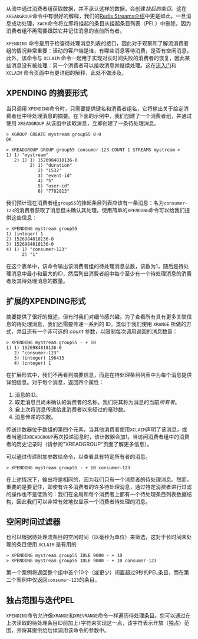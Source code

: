 从流中通过消费者组获取数据，并不承认这样的数据，会创建*挂起的条目*。这在`XREADGROUP`命令中有很好的解释，我们的[Redis Streams介绍](/topics/streams-intro)中更是如此。一旦消息成功处理，`XACK`命令将立即将挂起的条目从挂起条目列表（PEL）中删除，因为消费者组不再需要跟踪它并记住消息的当前所有者。

`XPENDING` 命令是用于检查待处理消息列表的接口，因此对于观察和了解流消费者组的情况非常重要：活动的客户端是谁，有哪些消息等待消费，是否有空闲消息。此外，该命令与 `XCLAIM` 命令一起用于实现对长时间失败的消费者的恢复，因此某些消息没有被处理：另一个消费者可以接收消息并继续处理。这在[流入门](/topics/streams-intro)和 `XCLAIM` 命令页面中有更详细的解释，此处不做涉及。

## XPENDING 的摘要形式

当只调用 `XPENDING`命令时，只需要提供键名和消费者组名，它将输出关于给定消费者组中待处理消息的摘要。在下面的示例中，我们创建了一个消费者组，并通过使用 `XREADGROUP` 从该组中读取消息，立即创建了一条待处理消息。

```
> XGROUP CREATE mystream group55 0-0
OK

> XREADGROUP GROUP group55 consumer-123 COUNT 1 STREAMS mystream >
1) 1) "mystream"
   2) 1) 1) 1526984818136-0
         2) 1) "duration"
            2) "1532"
            3) "event-id"
            4) "5"
            5) "user-id"
            6) "7782813"
```

我们预计现在消费者组`group55`的挂起条目列表应该有一条消息：名为`consumer-123`的消费者获取了消息但未确认其处理。使用简单的`XPENDING`命令可以给我们提供这些信息：

```
> XPENDING mystream group55
1) (integer) 1
2) 1526984818136-0
3) 1526984818136-0
4) 1) 1) "consumer-123"
      2) "1"
```

在这个表单中，该命令输出该消费者组的待处理消息总数，该数为1，随后是待处理消息中最小和最大的ID，然后列出消费者组中每个至少有一个待处理消息的消费者及其待处理消息的数量。

## 扩展的XPENDING形式

摘要提供了很好的概述，但有时我们对细节感兴趣。为了查看所有具有更多关联信息的待处理消息，我们还需要传递一系列的 ID，类似于我们使用 `XRANGE` 所做的方式，并且还有一个非可选的 *count* 参数，以限制每次调用返回的消息数量：

```
> XPENDING mystream group55 - + 10
1) 1) 1526984818136-0
   2) "consumer-123"
   3) (integer) 196415
   4) (integer) 1
```

在扩展形式中，我们不再看到摘要信息，而是在待处理条目列表中为每个消息提供详细信息。对于每个消息，返回四个属性：

1. 消息的ID。
2. 取走消息且尚未确认的消费者的名称。我们将其称为消息的当前*所有者*。
3. 自上次将消息传递给此消费者以来经过的毫秒数。
4. 消息传递的次数。

传送计数器位于数组的第四个元素，当其他消费者使用`XCLAIM`声明了该消息，或者当通过`XREADGROUP`再次投递消息时，该计数器会加1。当访问消费者组中的消费者的历史记录时（请参阅"XREADGROUP"页面了解更多信息）。

可以通过传递附加参数给命令，以查看具有特定所有者的消息。

```
> XPENDING mystream group55 - + 10 consumer-123
```

在上述情况下，输出将是相同的，因为我们只有一个消费者的待处理消息。然而，重要的是要记住，即使有许多消费者的许多待处理消息，通过特定消费者进行过滤的操作也不是低效的：我们在全局和每个消费者上都有一个待处理条目列表数据结构，因此我们可以非常有效地仅显示一个消费者待处理的消息。

## 空闲时间过滤器

也可以根据待处理流条目的空闲时间（以毫秒为单位）来筛选，这对于长时间未处理的条目使用 `XCLAIM` 是有用的

```
> XPENDING mystream group55 IDLE 9000 - + 10
> XPENDING mystream group55 IDLE 9000 - + 10 consumer-123
```

第一个案例将返回整个组中首个10个（或更少）闲置超过9秒的PEL条目，而在第二个案例中仅返回`consumer-123`的条目。

## 独占范围与迭代PEL

`XPENDING`命令允许像`XRANGE`和`XREVRANGE`命令一样遍历待处理条目。您可以通过在上次读取的待处理条目ID前加上`(`字符来实现这一点，该字符表示开放（独占）范围，并将其提供给后续调用该命令的参数中。

